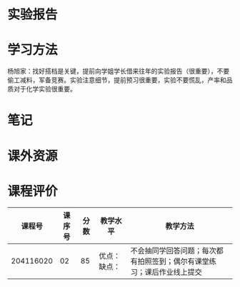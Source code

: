 # 实验报告

# 学习方法

杨旭家：找好搭档是关键，提前向学姐学长借来往年的实验报告（很重要），不要偷工减料，军备竞赛。实验注意细节，提前预习很重要，实验不要慌乱，产率和品质对于化学实验很重要。

# 笔记

# 课外资源

# 课程评价

| 课程号 | 课序号 | 分数 | 教学水平 | 教学方法 |
|-------|-------|-----|---------|---------|
| 204116020 | 02 | 85 | 优点：缺点： | 不会抽同学回答问题；每次都有拍照签到；偶尔有课堂练习；课后作业线上提交 |